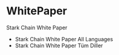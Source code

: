 # WhitePaper
Stark Chain White Paper
* Stark Chain White Paper All Languages
* Stark Chain White Paper Tüm Diller
